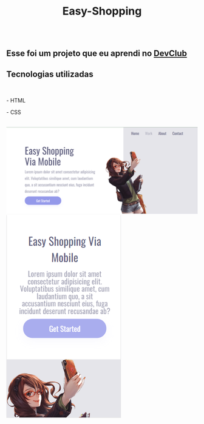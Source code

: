 <h1 align="center">Easy-Shopping</h1>
<br>
<br>
<h2> Esse foi um projeto que eu aprendi no <a href="https://rodolfomori.com.br/devclub">DevClub</a>

<h2> Tecnologias utilizadas </h2>
<br>
<p>- HTML</p>
<p>- CSS</p>
<br>
<img src="https://github.com/AlexSCS/Easy-Shopping/blob/master/Img/Easy-shopping-desktop.png?raw=true" alt="imagem-dektop">
<img src="https://github.com/AlexSCS/Easy-Shopping/blob/master/Img/Easy-shopping-mobile.png?raw=true" alt="imagem-mobile">
